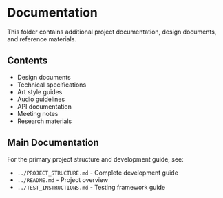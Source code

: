# Documentation

This folder contains additional project documentation, design documents, and reference materials.

## Contents

- Design documents
- Technical specifications
- Art style guides
- Audio guidelines
- API documentation
- Meeting notes
- Research materials

## Main Documentation

For the primary project structure and development guide, see:
- `../PROJECT_STRUCTURE.md` - Complete development guide
- `../README.md` - Project overview
- `../TEST_INSTRUCTIONS.md` - Testing framework guide
